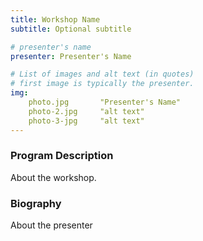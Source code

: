 ```yaml
---
title: Workshop Name
subtitle: Optional subtitle

# presenter's name
presenter: Presenter's Name

# List of images and alt text (in quotes)
# first image is typically the presenter.
img:
    photo.jpg       "Presenter's Name"
    photo-2.jpg     "alt text"
    photo-3-jpg     "alt text"
---
```


### Program Description

About the workshop.

### Biography

About the presenter
